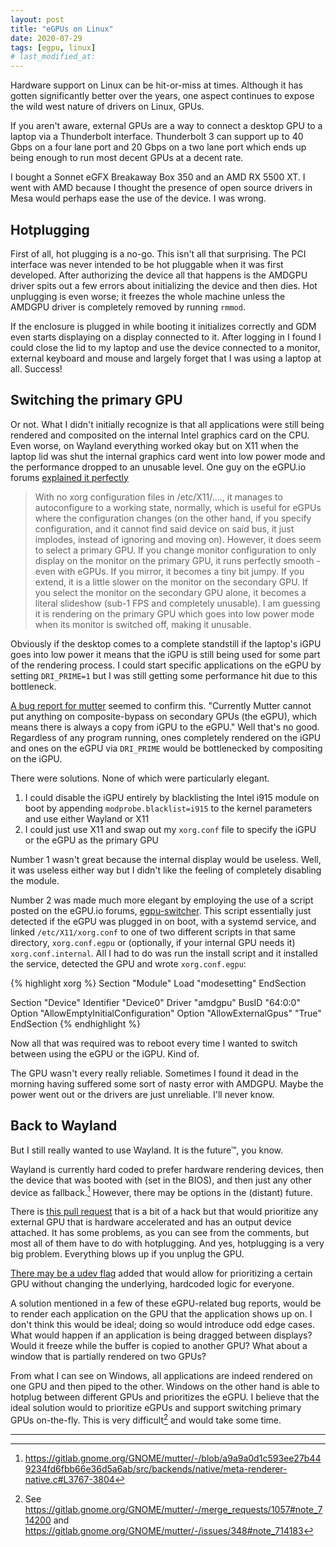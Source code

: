 ```yaml
---
layout: post
title: "eGPUs on Linux"
date: 2020-07-29
tags: [egpu, linux]
# last_modified_at:
---
```


Hardware support on Linux can be hit-or-miss at times. Although it has gotten significantly better over the years, one aspect continues to expose the wild west nature of drivers on Linux, GPUs.

If you aren't aware, external GPUs are a way to connect a desktop GPU to a laptop via a Thunderbolt interface. Thunderbolt 3 can support up to 40 Gbps on a four lane port
and 20 Gbps on a two lane port which ends up being enough to run most decent GPUs at a decent rate.

I bought a Sonnet eGFX Breakaway Box 350 and an AMD RX 5500 XT. I went with AMD because I thought the presence of open source drivers in Mesa would perhaps ease the use of the device. I was wrong.

## Hotplugging

First of all, hot plugging is a no-go. This isn't all that surprising. The PCI interface was never intended to be hot pluggable when it was first developed. After authorizing the device all that happens is the AMDGPU driver spits
out a few errors about initializing the device and then dies. Hot unplugging is even worse; it freezes the whole machine unless the AMDGPU driver is completely removed by running `rmmod`.

If the enclosure is plugged in while booting it initializes correctly and GDM even starts displaying on a display connected to it. After logging in I found I could close the lid to my laptop and use the device connected to
a monitor, external keyboard and mouse and largely forget that I was using a laptop at all. Success!

## Switching the primary GPU

Or not. What I didn't initially recognize is that all applications were still being rendered and composited on the internal Intel graphics card on the CPU. Even worse, on Wayland everything worked okay but on X11 when the laptop lid was shut the internal graphics card went into low power mode and the performance dropped to an unusable level. One guy on the eGPU.io forums [explained it perfectly](https://egpu.io/forums/thunderbolt-linux-setup/linux-wayland-need-to-know-current-state-how-to-and-if-it-benefits-egpu/)

> With no xorg configuration files in /etc/X11/…., it manages to autoconfigure to a working state, normally, which is useful for eGPUs where the configuration changes (on the other hand, if you specify configuration, and it cannot find said device on said bus, it just implodes, instead of ignoring and moving on). However, it does seem to select a primary GPU. If you change monitor configuration to only display on the monitor on the primary GPU, it runs perfectly smooth - even with eGPUs. If you mirror, it becomes a tiny bit jumpy. If you extend, it is a little slower on the monitor on the secondary GPU. If you select the monitor on the secondary GPU alone, it becomes a literal slideshow (sub-1 FPS and completely unusable). I am guessing it is rendering on the primary GPU which goes into low power mode when its monitor is switched off, making it unusable.

Obviously if the desktop comes to a complete standstill if the laptop's iGPU goes into low power it means that the iGPU is still being used for some part of the rendering process. I could start specific applications on the eGPU by setting `DRI_PRIME=1` but I was still getting some performance hit due to this bottleneck.

[A bug report for mutter](https://gitlab.gnome.org/GNOME/mutter/-/issues/348) seemed to confirm this. "Currently Mutter cannot put anything on composite-bypass on secondary GPUs (the eGPU), which means there is always a copy from iGPU to the eGPU." Well that's no good. Regardless of any program running, ones completely rendered on the iGPU and ones on the eGPU via `DRI_PRIME` would be bottlenecked by compositing on the iGPU.

There were solutions. None of which were particularly elegant.

1. I could disable the iGPU entirely by blacklisting the Intel i915 module on boot by appending `modprobe.blacklist=i915` to the kernel parameters and use either Wayland or X11
2. I could just use X11 and swap out my `xorg.conf` file to specify the iGPU or the eGPU as the primary GPU

Number 1 wasn't great because the internal display would be useless. Well, it was useless either way but I didn't like the feeling of completely disabling the module.

Number 2 was made much more elegant by employing the use of a script posted on the eGPU.io forums, [egpu-switcher](https://github.com/hertg/egpu-switcher). This script essentially just detected if the eGPU was plugged in on boot, with a systemd service, and linked `/etc/X11/xorg.conf` to one of two different scripts in that same directory, `xorg.conf.egpu` or (optionally, if your internal GPU needs it) `xorg.conf.internal`. All I had to do was run the install script and it installed the service, detected the GPU and wrote `xorg.conf.egpu`:

{% highlight xorg %}
Section "Module"
    Load           "modesetting"
EndSection

Section "Device"
    Identifier     "Device0"
    Driver         "amdgpu"
    BusID          "64:0:0"
    Option         "AllowEmptyInitialConfiguration"
    Option         "AllowExternalGpus" "True"
EndSection
{% endhighlight %}

Now all that was required was to reboot every time I wanted to switch between using the eGPU or the iGPU. Kind of.

The GPU wasn't every really reliable. Sometimes I found it dead in the morning having suffered some sort of nasty error with AMDGPU. Maybe the power went out or the drivers are just unreliable. I'll never know.

## Back to Wayland

But I still really wanted to use Wayland. It is the future™, you know.

Wayland is currently hard coded to prefer hardware rendering devices, then the device that was booted with (set in the BIOS), and then just any other device as fallback.[^1] However, there may be options in the (distant) future.

There is [this pull request](https://gitlab.gnome.org/GNOME/mutter/-/merge_requests/1057) that is a bit of a hack but that would prioritize any external GPU that is hardware accelerated and has an output device attached. It has some problems, as you can see from the comments, but most all of them have to do with hotplugging. And yes, hotplugging is a very big problem. Everything blows up if you unplug the GPU.

[There may be a udev flag](https://gitlab.gnome.org/GNOME/mutter/-/issues/831) added that would allow for prioritizing a certain GPU without changing the underlying, hardcoded logic for everyone.

A solution mentioned in a few of these eGPU-related bug reports, would be to render each application on the GPU that the application shows up on. I don't think this would be ideal; doing so would introduce odd edge cases. What would happen if an application is being dragged between displays? Would it freeze while the buffer is copied to another GPU? What about a window that is partially rendered on two GPUs?

From what I can see on Windows, all applications are indeed rendered on one GPU and then piped to the other. Windows on the other hand is able to hotplug between different GPUs and prioritizes the eGPU. I believe that the ideal solution would to prioritize eGPUs and support switching primary GPUs on-the-fly. This is very difficult[^2] and would take some time.


***

[^1]: <https://gitlab.gnome.org/GNOME/mutter/-/blob/a9a9a0d1c593ee27b449234fd6fbb66e36d5a6ab/src/backends/native/meta-renderer-native.c#L3767-3804>
[^2]: See <https://gitlab.gnome.org/GNOME/mutter/-/merge_requests/1057#note_714200> and <https://gitlab.gnome.org/GNOME/mutter/-/issues/348#note_714183>